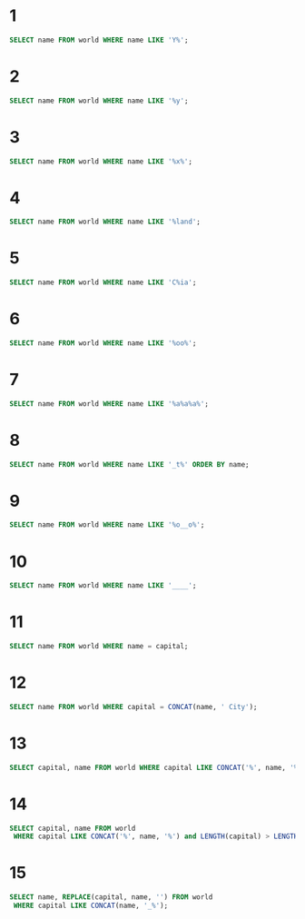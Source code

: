# 1

```sql
SELECT name FROM world WHERE name LIKE 'Y%';
```

# 2

```sql
SELECT name FROM world WHERE name LIKE '%y';
```

# 3

```sql
SELECT name FROM world WHERE name LIKE '%x%';
```

# 4

```sql
SELECT name FROM world WHERE name LIKE '%land';
```

# 5

```sql
SELECT name FROM world WHERE name LIKE 'C%ia';
```

# 6

```sql
SELECT name FROM world WHERE name LIKE '%oo%';
```

# 7

```sql
SELECT name FROM world WHERE name LIKE '%a%a%a%';
```

# 8

```sql
SELECT name FROM world WHERE name LIKE '_t%' ORDER BY name;
```

# 9

```sql
SELECT name FROM world WHERE name LIKE '%o__o%';
```

# 10

```sql
SELECT name FROM world WHERE name LIKE '____';
```

# 11

```sql
SELECT name FROM world WHERE name = capital;
```

# 12

```sql
SELECT name FROM world WHERE capital = CONCAT(name, ' City');
```

# 13

```sql
SELECT capital, name FROM world WHERE capital LIKE CONCAT('%', name, '%');
```

# 14

```sql
SELECT capital, name FROM world
 WHERE capital LIKE CONCAT('%', name, '%') and LENGTH(capital) > LENGTH(name);
```

# 15

```sql
SELECT name, REPLACE(capital, name, '') FROM world
 WHERE capital LIKE CONCAT(name, '_%');
```













































